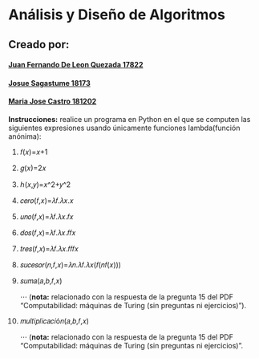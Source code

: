 # Análisis y Diseño de Algoritmos

## Creado por:

#### [Juan Fernando De Leon Quezada 17822](https://github.com/juanferdeleon)

#### [Josue Sagastume 18173](https://github.com/JosueS22)

#### [Maria Jose Castro 181202](https://github.com/iconicmajo)

**Instrucciones:** realice un programa en Python en el que se computen las siguientes expresiones usando únicamente funciones lambda(función anónima):

1. 𝑓(𝑥)=𝑥+1
2. 𝑔(𝑥)=2𝑥
3. ℎ(𝑥,𝑦)=𝑥^2+𝑦^2
4. 𝑐𝑒𝑟𝑜(𝑓,𝑥)=𝜆𝑓.𝜆𝑥.𝑥
5. 𝑢𝑛𝑜(𝑓,𝑥)=𝜆𝑓.𝜆𝑥.𝑓𝑥
6. 𝑑𝑜𝑠(𝑓,𝑥)=𝜆𝑓.𝜆𝑥.𝑓𝑓𝑥
7. 𝑡𝑟𝑒𝑠(𝑓,𝑥)=𝜆𝑓.𝜆𝑥.𝑓𝑓𝑓𝑥
8. 𝑠𝑢𝑐𝑒𝑠𝑜𝑟(𝑛,𝑓,𝑥)=𝜆𝑛.𝜆𝑓.𝜆𝑥(𝑓(𝑛𝑓(𝑥)))
9. 𝑠𝑢𝑚𝑎(𝑎,𝑏,𝑓,𝑥)

   ⋅⋅⋅ (**nota:** relacionado con la respuesta de la pregunta 15 del PDF “Computabilidad: máquinas de Turing (sin preguntas ni ejercicios)”).

10. 𝑚𝑢𝑙𝑡𝑖𝑝𝑙𝑖𝑐𝑎𝑐𝑖ó𝑛(𝑎,𝑏,𝑓,𝑥)

    ⋅⋅⋅ (**nota:** relacionado con la respuesta de la pregunta 15 del PDF “Computabilidad: máquinas de Turing (sin preguntas ni ejercicios)”.

